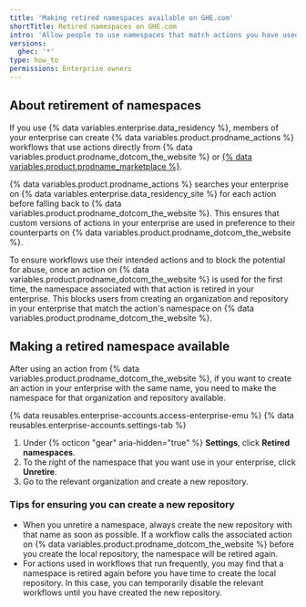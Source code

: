 ```yaml
---
title: 'Making retired namespaces available on GHE.com'
shortTitle: Retired namespaces on GHE.com
intro: 'Allow people to use namespaces that match actions you have used from {% data variables.product.prodname_dotcom_the_website %}.'
versions:
  ghec: '*'
type: how_to
permissions: Enterprise owners
---
```


## About retirement of namespaces

If you use {% data variables.enterprise.data_residency %}, members of your enterprise can create {% data variables.product.prodname_actions %} workflows that use actions directly from {% data variables.product.prodname_dotcom_the_website %} or [{% data variables.product.prodname_marketplace %}](https://github.com/marketplace?type=actions).

{% data variables.product.prodname_actions %} searches your enterprise on {% data variables.enterprise.data_residency_site %} for each action before falling back to {% data variables.product.prodname_dotcom_the_website %}. This ensures that custom versions of actions in your enterprise are used in preference to their counterparts on {% data variables.product.prodname_dotcom_the_website %}.

To ensure workflows use their intended actions and to block the potential for abuse, once an action on {% data variables.product.prodname_dotcom_the_website %} is used for the first time, the namespace associated with that action is retired in your enterprise. This blocks users from creating an organization and repository in your enterprise that match the action's namespace on {% data variables.product.prodname_dotcom_the_website %}.

## Making a retired namespace available

After using an action from {% data variables.product.prodname_dotcom_the_website %}, if you want to create an action in your enterprise with the same name, you need to make the namespace for that organization and repository available.

{% data reusables.enterprise-accounts.access-enterprise-emu %}
{% data reusables.enterprise-accounts.settings-tab %}
1. Under {% octicon "gear" aria-hidden="true" %} **Settings**, click **Retired namespaces**.
1. To the right of the namespace that you want use in your enterprise, click **Unretire**.
1. Go to the relevant organization and create a new repository.

### Tips for ensuring you can create a new repository

* When you unretire a namespace, always create the new repository with that name as soon as possible. If a workflow calls the associated action on {% data variables.product.prodname_dotcom_the_website %} before you create the local repository, the namespace will be retired again.
* For actions used in workflows that run frequently, you may find that a namespace is retired again before you have time to create the local repository. In this case, you can temporarily disable the relevant workflows until you have created the new repository.
